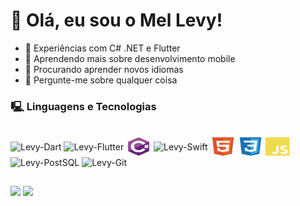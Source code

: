 # 👋 Olá, eu sou o Mel Levy!
- 🔭 Experiências com C# .NET e Flutter
- 🌱 Aprendendo mais sobre desenvolvimento mobile
- 📖 Procurando aprender novos idiomas
- 💬 Pergunte-me sobre qualquer coisa


### 🖳 Linguagens e Tecnologias
  <div style="display: inline_block"><br>
  <img align="center" alt="Levy-Dart" height="30" width="40" src="https://cdn.jsdelivr.net/gh/devicons/devicon@latest/icons/dart/dart-plain.svg">
  <img align="center" alt="Levy-Flutter" height="30" width="40" src="https://cdn.jsdelivr.net/gh/devicons/devicon@latest/icons/flutter/flutter-original.svg">
  <img align="center" alt="Levy-Csharp" height="30" width="40" src="https://raw.githubusercontent.com/devicons/devicon/master/icons/csharp/csharp-original.svg">
  <img align="center" alt="Levy-Swift" height="30" width="40" src="https://cdn.jsdelivr.net/gh/devicons/devicon@latest/icons/swift/swift-original.svg">
  <img align="center" alt="Levy-HTML" height="30" width="40" src="https://raw.githubusercontent.com/devicons/devicon/master/icons/html5/html5-original.svg">
  <img align="center" alt="Levy-CSS" height="30" width="40" src="https://raw.githubusercontent.com/devicons/devicon/master/icons/css3/css3-original.svg">
  <img align="center" alt="Levy-Js" height="30" width="40" src="https://raw.githubusercontent.com/devicons/devicon/master/icons/javascript/javascript-plain.svg">
  <img align="center" alt="Levy-PostSQL" height="30" width="40" src="https://cdn.jsdelivr.net/gh/devicons/devicon@latest/icons/postgresql/postgresql-original.svg">
  <img align="center" alt="Levy-Git" height="30" width="40" src="https://cdn.jsdelivr.net/gh/devicons/devicon@latest/icons/git/git-original.svg">
  
</div>
  
  ##
 
<div> 
<a href = "mellevy01@gmail.com"><img src="https://img.shields.io/badge/-Gmail-%23333?style=for-the-badge&logo=gmail&logoColor=white" target="_blank"></a>
  <a href="https://www.linkedin.com/in/mel-levy-da-silva-freitas-0943a91b6/" target="_blank"><img src="https://img.shields.io/badge/-LinkedIn-%230077B5?style=for-the-badge&logo=linkedin&logoColor=white" target="_blank"></a> 
  
</div>



